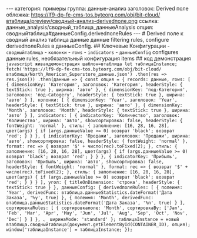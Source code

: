 --- категория: примеры группа: данные-анализ заголовок: Derived поле обложка: https://lf9-dp-fe-cms-tos.byteorg.com/obj/bit-cloud/втаблица/preview/сводный-анализ-derivedполе.png ссылка: данные_analysis/сводный_таблица_данныеAnalysis опция: сводныйтаблица#данныеConfig.derivedполеRules --- # Derived поле к сводный анализ таблица данные данные filtering rules, configure derivedполеRules в данныеConfig. ## Ключевые Конфигурации - `сводныйтаблица` - `колонки` - `rows` - `indicators` - `данныеConfig` configures данные rules, необязательный конфигурация items ## код демонстрация ```javascript живаядемонстрация шаблон=втаблица let таблицаInstance; fetch('https://lf9-dp-fe-cms-tos.byteorg.com/obj/bit-cloud/втаблица/North_American_Superstore_данные.json') .then(res => res.json()) .then(данные => { const опция = { records: данные, rows: [ { dimensionKey: 'Категория', заголовок: 'Категория', headerStyle: { textStick: true }, ширина: 'авто' }, { dimensionKey: 'под-Категория', заголовок: 'под-Catogery', headerStyle: { textStick: true }, ширина: 'авто' } ], колонки: [ { dimensionKey: 'Year', заголовок: 'Year', headerStyle: { textStick: true }, ширина: 'авто' }, { dimensionKey: 'Month', заголовок: 'Month', headerStyle: { textStick: true }, ширина: 'авто' } ], indicators: [ { indicatorKey: 'Количество', заголовок: 'Количество', ширина: 'авто', showсортировка: false, headerStyle: { fontWeight: 'normal' }, стиль: { заполнение: [16, 28, 16, 28], цвет(args) { if (args.данныеValue >= 0) возврат 'black'; возврат 'red'; } } }, { indicatorKey: 'Продажи', заголовок: 'Продажи', ширина: 'авто', showсортировка: false, headerStyle: { fontWeight: 'normal' }, format: rec => { возврат '$' + число(rec).toFixed(2); }, стиль: { заполнение: [16, 28, 16, 28], цвет(args) { if (args.данныеValue >= 0) возврат 'black'; возврат 'red'; } } }, { indicatorKey: 'Прибыль', заголовок: 'Прибыль', ширина: 'авто', showсортировка: false, headerStyle: { fontWeight: 'normal' }, format: rec => { возврат '$' + число(rec).toFixed(2); }, стиль: { заполнение: [16, 28, 16, 28], цвет(args) { if (args.данныеValue >= 0) возврат 'black'; возврат 'red'; } } } ], угол: { titleOnDimension: 'строка', headerStyle: { textStick: true } }, данныеConfig: { derivedполеRules: [ { полеимя: 'Year', derivedFunc: втаблица.данныеStatistics.dateFormat('Дата Заказа', '%y', true) }, { полеимя: 'Month', derivedFunc: втаблица.данныеStatistics.dateFormat('Дата Заказа', '%n', true) } ], сортировкаRules: [ { сортировкаполе: 'Month', сортировкаBy: ['Jan', 'Feb', 'Mar', 'Apr', 'May', 'Jun', 'Jul', 'Aug', 'Sep', 'Oct', 'Nov', 'Dec'] } ] }, 、 ширинаMode: 'standard' }; таблицаInstance = новый втаблица.сводныйтаблица(документ.getElementById(CONTAINER_ID), опция); window['таблицаInstance'] = таблицаInstance; }); ``` 